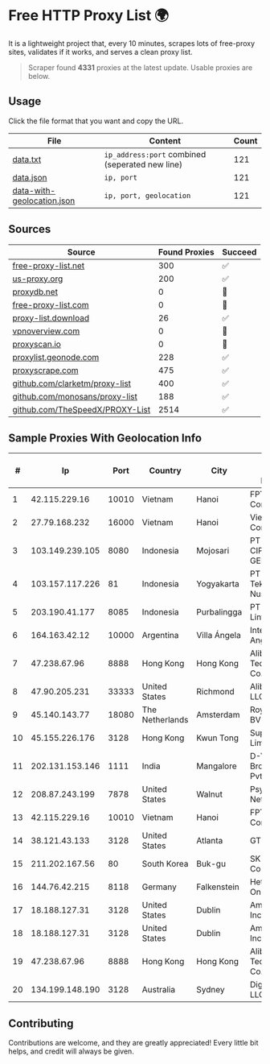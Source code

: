 
# Free HTTP Proxy List 🌍

It is a lightweight project that, every 10 minutes, scrapes lots of free-proxy sites, validates if it works, and serves a clean proxy list.


> Scraper found **4331** proxies at the latest update. Usable proxies are below.

## Usage

Click the file format that you want and copy the URL.


|File|Content|Count|
|----|-------|-----|
|[data.txt](https://raw.githubusercontent.com/themiralay/Proxy-List-World/master/data.txt)|`ip_address:port` combined (seperated new line)|121|
|[data.json](https://raw.githubusercontent.com/themiralay/Proxy-List-World/master/data.json)|`ip, port`|121|
|[data-with-geolocation.json](https://raw.githubusercontent.com/themiralay/Proxy-List-World/master/data-with-geolocation.json)|`ip, port, geolocation`|121|

## Sources

|Source|Found Proxies|Succeed|
|------|-------------|-------|
|[free-proxy-list.net](https://free-proxy-list.net)|300|✅|
|[us-proxy.org](https://www.us-proxy.org)|200|✅|
|[proxydb.net](http://proxydb.net)|0|🚫|
|[free-proxy-list.com](https://free-proxy-list.com/?page=&port=&type%5B%5D=http&type%5B%5D=https&up_time=0&search=Search)|0|🚫|
|[proxy-list.download](https://www.proxy-list.download/HTTP)|26|✅|
|[vpnoverview.com](https://vpnoverview.com/privacy/anonymous-browsing/free-proxy-servers)|0|🚫|
|[proxyscan.io](https://www.proxyscan.io)|0|🚫|
|[proxylist.geonode.com](https://proxylist.geonode.com/api/proxy-list?limit=300&page=1&sort_by=lastChecked&sort_type=desc&protocols=http,https)|228|✅|
|[proxyscrape.com](https://api.proxyscrape.com/v2/?request=displayproxies&protocol=http&timeout=10000&country=all&ssl=all&anonymity=all)|475|✅|
|[github.com/clarketm/proxy-list](https://raw.githubusercontent.com/clarketm/proxy-list/master/proxy-list-raw.txt)|400|✅|
|[github.com/monosans/proxy-list](https://raw.githubusercontent.com/monosans/proxy-list/main/proxies/http.txt)|188|✅|
|[github.com/TheSpeedX/PROXY-List](https://raw.githubusercontent.com/TheSpeedX/PROXY-List/master/http.txt)|2514|✅|


## Sample Proxies With Geolocation Info

|#|Ip|Port|Country|City|Internet Service Provider|
|-|--|----|-------|----|-------------------------|
|1|42.115.229.16|10010|Vietnam|Hanoi|FPT Telecom Company|
|2|27.79.168.232|16000|Vietnam|Hanoi|Viettel Corporation|
|3|103.149.239.105|8080|Indonesia|Mojosari|PT BITNIAGA CIPTA GEMILANG|
|4|103.157.117.226|81|Indonesia|Yogyakarta|PT Cloud Teknologi Nusantara|
|5|203.190.41.177|8085|Indonesia|Purbalingga|PT Jaring Lintas Utara|
|6|164.163.42.12|10000|Argentina|Villa Ángela|Interret Villa Angela SRL|
|7|47.238.67.96|8888|Hong Kong|Hong Kong|Alibaba (US) Technology Co., Ltd.|
|8|47.90.205.231|33333|United States|Richmond|Alibaba.com LLC|
|9|45.140.143.77|18080|The Netherlands|Amsterdam|RoyaleHosting BV|
|10|45.155.226.176|3128|Hong Kong|Kwun Tong|Superhub Limited|
|11|202.131.153.146|1111|India|Mangalore|D-Vois Broadband Pvt Ltd|
|12|208.87.243.199|7878|United States|Walnut|Psychz Networks|
|13|42.115.229.16|10010|Vietnam|Hanoi|FPT Telecom Company|
|14|38.121.43.133|3128|United States|Atlanta|GTHost|
|15|211.202.167.56|80|South Korea|Buk-gu|SK Broadband Co Ltd|
|16|144.76.42.215|8118|Germany|Falkenstein|Hetzner Online GmbH|
|17|18.188.127.31|3128|United States|Dublin|Amazon.com, Inc.|
|18|18.188.127.31|3128|United States|Dublin|Amazon.com, Inc.|
|19|47.238.67.96|8888|Hong Kong|Hong Kong|Alibaba (US) Technology Co., Ltd.|
|20|134.199.148.190|3128|Australia|Sydney|DigitalOcean, LLC|



## Contributing

Contributions are welcome, and they are greatly appreciated! Every
little bit helps, and credit will always be given.


